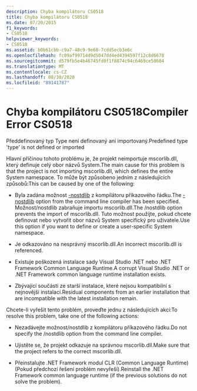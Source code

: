 ```yaml
---
description: Chyba kompilátoru CS0518
title: Chyba kompilátoru CS0518
ms.date: 07/20/2015
f1_keywords:
- CS0518
helpviewer_keywords:
- CS0518
ms.assetid: b0b61cbb-c9a7-48c9-9e60-7cdd5ecb3e6c
ms.openlocfilehash: fc09af99714d9d5047dd4ed4394597f12c8d6678
ms.sourcegitcommit: d579fb5e4b46745fd0f1f8874c94c6469ce58604
ms.translationtype: MT
ms.contentlocale: cs-CZ
ms.lasthandoff: 08/30/2020
ms.locfileid: "89141787"
---
```

# <a name="compiler-error-cs0518"></a><span data-ttu-id="70f16-103">Chyba kompilátoru CS0518</span><span class="sxs-lookup"><span data-stu-id="70f16-103">Compiler Error CS0518</span></span>
<span data-ttu-id="70f16-104">Předdefinovaný typ Type není definovaný ani importovaný.</span><span class="sxs-lookup"><span data-stu-id="70f16-104">Predefined type 'type' is not defined or imported</span></span>  
  
 <span data-ttu-id="70f16-105">Hlavní příčinou tohoto problému je, že projekt neimportuje mscorlib.dll, který definuje celý obor názvů System.</span><span class="sxs-lookup"><span data-stu-id="70f16-105">The main cause for this problem is that the project is not importing mscorlib.dll, which defines the entire System namespace.</span></span> <span data-ttu-id="70f16-106">To může být způsobeno jedním z následujících způsobů:</span><span class="sxs-lookup"><span data-stu-id="70f16-106">This can be caused by one of the following:</span></span>  
  
- <span data-ttu-id="70f16-107">Byla zadána možnost [-nostdlib](../compiler-options/nostdlib-compiler-option.md) z kompilátoru příkazového řádku.</span><span class="sxs-lookup"><span data-stu-id="70f16-107">The [-nostdlib](../compiler-options/nostdlib-compiler-option.md) option from the command line compiler has been specified.</span></span> <span data-ttu-id="70f16-108">Možnost/nostdlib zabraňuje importu mscorlib.dll.</span><span class="sxs-lookup"><span data-stu-id="70f16-108">The /nostdlib option prevents the import of mscorlib.dll.</span></span> <span data-ttu-id="70f16-109">Tuto možnost použijte, pokud chcete definovat nebo vytvořit obor názvů System specifický pro uživatele.</span><span class="sxs-lookup"><span data-stu-id="70f16-109">Use this option if you want to define or create a user-specific System namespace.</span></span>  
  
- <span data-ttu-id="70f16-110">Je odkazováno na nesprávný mscorlib.dll.</span><span class="sxs-lookup"><span data-stu-id="70f16-110">An incorrect mscorlib.dll is referenced.</span></span>  
  
- <span data-ttu-id="70f16-111">Existuje poškozená instalace sady Visual Studio .NET nebo .NET Framework Common Language Runtime.</span><span class="sxs-lookup"><span data-stu-id="70f16-111">A corrupt Visual Studio .NET or .NET Framework common language runtime installation exists.</span></span>  
  
- <span data-ttu-id="70f16-112">Zbývající součásti ze starší instalace, které nejsou kompatibilní s nejnovější instalací.</span><span class="sxs-lookup"><span data-stu-id="70f16-112">Residual components from an earlier installation that are incompatible with the latest installation remain.</span></span>  
  
 <span data-ttu-id="70f16-113">Chcete-li vyřešit tento problém, proveďte jednu z následujících akcí:</span><span class="sxs-lookup"><span data-stu-id="70f16-113">To resolve this problem, take one of the following actions:</span></span>  
  
- <span data-ttu-id="70f16-114">Nezadávejte možnost/nostdlib z kompilátoru příkazového řádku.</span><span class="sxs-lookup"><span data-stu-id="70f16-114">Do not specify the /nostdlib option from the command line compiler.</span></span>  
  
- <span data-ttu-id="70f16-115">Ujistěte se, že projekt odkazuje na správnou mscorlib.dll.</span><span class="sxs-lookup"><span data-stu-id="70f16-115">Make sure that the project refers to the correct mscorlib.dll.</span></span>  
  
- <span data-ttu-id="70f16-116">Přeinstalujte .NET Framework modul CLR (Common Language Runtime) (Pokud předchozí řešení problém nevyřeší).</span><span class="sxs-lookup"><span data-stu-id="70f16-116">Reinstall the .NET Framework common language runtime (if the previous solutions do not solve the problem).</span></span>

